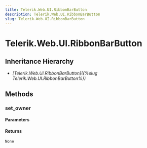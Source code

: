 ```yaml
---
title: Telerik.Web.UI.RibbonBarButton
description: Telerik.Web.UI.RibbonBarButton
slug: Telerik.Web.UI.RibbonBarButton
---
```


# Telerik.Web.UI.RibbonBarButton  

## Inheritance Hierarchy

* *[Telerik.Web.UI.RibbonBarButton]({%slug Telerik.Web.UI.RibbonBarButton%})*


## Methods

###  set_owner

#### Parameters

#### Returns

`None` 



